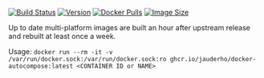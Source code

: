 
[![Build Status](https://github.com/jauderho/dockerfiles/workflows/docker-autocompose/badge.svg)](https://github.com/jauderho/dockerfiles/actions)
[![Version](https://img.shields.io/docker/v/jauderho/docker-autocompose/latest)](https://github.com/Red5d/docker-autocompose/)
[![Docker Pulls](https://img.shields.io/docker/pulls/jauderho/docker-autocompose)](https://hub.docker.com/r/jauderho/docker-autocompose/)
[![Image Size](https://img.shields.io/docker/image-size/jauderho/docker-autocompose/latest)](https://hub.docker.com/r/jauderho/docker-autocompose/)

Up to date multi-platform images are built an hour after upstream release and rebuilt at least once a week.

Usage: `docker run --rm -it -v /var/run/docker.sock:/var/run/docker.sock:ro ghcr.io/jauderho/docker-autocompose:latest <CONTAINER ID or NAME>`
